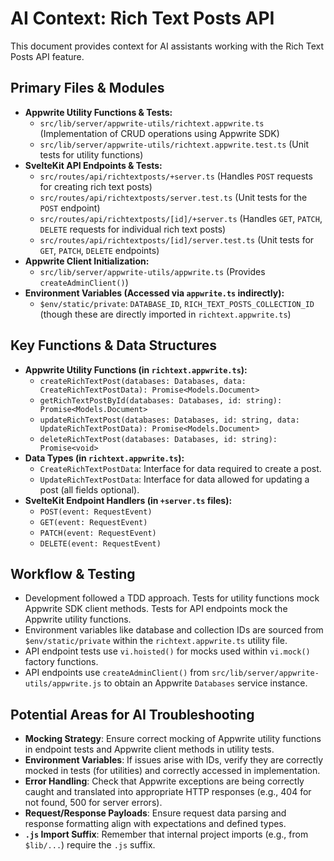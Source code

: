 # AI Context: Rich Text Posts API

This document provides context for AI assistants working with the Rich Text Posts API feature.

## Primary Files & Modules

- **Appwrite Utility Functions & Tests:**
    - `src/lib/server/appwrite-utils/richtext.appwrite.ts` (Implementation of CRUD operations using Appwrite SDK)
    - `src/lib/server/appwrite-utils/richtext.appwrite.test.ts` (Unit tests for utility functions)
- **SvelteKit API Endpoints & Tests:**
    - `src/routes/api/richtextposts/+server.ts` (Handles `POST` requests for creating rich text posts)
    - `src/routes/api/richtextposts/server.test.ts` (Unit tests for the `POST` endpoint)
    - `src/routes/api/richtextposts/[id]/+server.ts` (Handles `GET`, `PATCH`, `DELETE` requests for individual rich text posts)
    - `src/routes/api/richtextposts/[id]/server.test.ts` (Unit tests for `GET`, `PATCH`, `DELETE` endpoints)
- **Appwrite Client Initialization:**
    - `src/lib/server/appwrite-utils/appwrite.ts` (Provides `createAdminClient()`)
- **Environment Variables (Accessed via `appwrite.ts` indirectly):**
    - `$env/static/private`: `DATABASE_ID`, `RICH_TEXT_POSTS_COLLECTION_ID` (though these are directly imported in `richtext.appwrite.ts`)

## Key Functions & Data Structures

- **Appwrite Utility Functions (in `richtext.appwrite.ts`):**
    - `createRichTextPost(databases: Databases, data: CreateRichTextPostData): Promise<Models.Document>`
    - `getRichTextPostById(databases: Databases, id: string): Promise<Models.Document>`
    - `updateRichTextPost(databases: Databases, id: string, data: UpdateRichTextPostData): Promise<Models.Document>`
    - `deleteRichTextPost(databases: Databases, id: string): Promise<void>`
- **Data Types (in `richtext.appwrite.ts`):**
    - `CreateRichTextPostData`: Interface for data required to create a post.
    - `UpdateRichTextPostData`: Interface for data allowed for updating a post (all fields optional).
- **SvelteKit Endpoint Handlers (in `+server.ts` files):**
    - `POST(event: RequestEvent)`
    - `GET(event: RequestEvent)`
    - `PATCH(event: RequestEvent)`
    - `DELETE(event: RequestEvent)`

## Workflow & Testing

- Development followed a TDD approach. Tests for utility functions mock Appwrite SDK client methods. Tests for API endpoints mock the Appwrite utility functions.
- Environment variables like database and collection IDs are sourced from `$env/static/private` within the `richtext.appwrite.ts` utility file.
- API endpoint tests use `vi.hoisted()` for mocks used within `vi.mock()` factory functions.
- API endpoints use `createAdminClient()` from `src/lib/server/appwrite-utils/appwrite.js` to obtain an Appwrite `Databases` service instance.

## Potential Areas for AI Troubleshooting

- **Mocking Strategy**: Ensure correct mocking of Appwrite utility functions in endpoint tests and Appwrite client methods in utility tests.
- **Environment Variables**: If issues arise with IDs, verify they are correctly mocked in tests (for utilities) and correctly accessed in implementation.
- **Error Handling**: Check that Appwrite exceptions are being correctly caught and translated into appropriate HTTP responses (e.g., 404 for not found, 500 for server errors).
- **Request/Response Payloads**: Ensure request data parsing and response formatting align with expectations and defined types.
- **`.js` Import Suffix**: Remember that internal project imports (e.g., from `$lib/...`) require the `.js` suffix.

